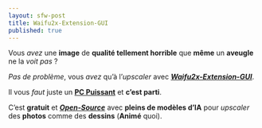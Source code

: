```yaml
---
layout: sfw-post
title: Waifu2x-Extension-GUI
published: true
---
```


Vous *avez* une **image** de **qualité tellement horrible** que **même** un **aveugle** ne la *voit pas* ?  

*Pas de problème*, vous *avez* qu’à l’*upscaler* avec [***Waifu2x-Extension-GUI***](https://github.com/AaronFeng753/Waifu2x-Extension-GUI).

Il vous *faut* juste un [**PC Puissant**](https://www.youtube.com/watch?v=HS82xiSMZkM) et **c’est parti**.

C’est **gratuit** et [***Open-Source***](https://fr.wikipedia.org/wiki/Open_source) avec **pleins de modèles d’IA** pour *upscaler* des **photos** comme des **dessins** (**Animé** quoi).
